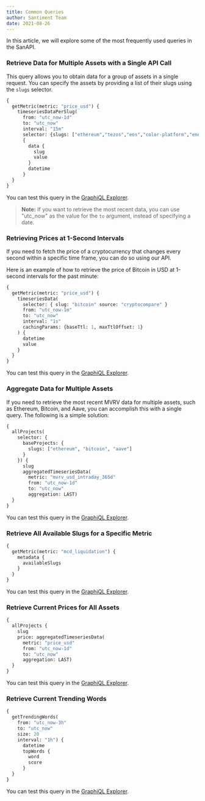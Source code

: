```yaml
---
title: Common Queries
author: Santiment Team
date: 2021-08-26
---
```


In this article, we will explore some of the most frequently used queries in the SanAPI.

### Retrieve Data for Multiple Assets with a Single API Call

This query allows you to obtain data for a group of assets in a single request. You can specify the assets by providing a list of their slugs using the `slugs` selector.

```graphql
{ 
  getMetric(metric: "price_usd") {
    timeseriesDataPerSlug(
      from: "utc_now-1d"
      to: "utc_now"
      interval: "15m"
      selector: {slugs: ["ethereum","tezos","eos","color-platform","enecuum","slink"]})
      {
        data {
          slug
          value
        }
        datetime
      }
  }
}
```

You can test this query in the [GraphiQL Explorer](https://api.santiment.net/graphiql?variables=%7B%7D&query=%7B%20getMetric(metric%3A%20%22price_usd%22)%20%7B%0A%20%20%20%20timeseriesDataPerSlug(%0A%20%20%20%20%20%20from%3A%20%22utc_now-1d%22%0A%20%20%20%20%20%20to%3A%22utc_now%22%0A%09%09%09interval%3A%20%2215m%22%0A%20%20%20%20%20%20selector%3A%20%7Bslugs%3A%20%5B%22ethereum%22%2C%22tezos%22%2C%22eos%22%2C%22color-platform%22%2C%22enecuum%22%2C%22slink%22%5D%7D)%0A%20%20%20%20%20%20%7B%0A%20%20%20%20%20%20%20%20data%20%7B%0A%20%20%20%20%20%20%20%20%20%20slug%0A%20%20%20%20%20%20%20%20%20%20value%0A%20%20%20%20%20%20%20%20%7D%0A%20%20%20%20%20%20%20%20datetime%0A%20%20%20%20%20%20%7D%0A%7D%0A%7D).

> **Note:** If you want to retrieve the most recent data, you can use "utc_now" as the value for the `to` argument, instead of specifying a date.

### Retrieving Prices at 1-Second Intervals

If you need to fetch the price of a cryptocurrency that changes every second within a specific time frame, you can do so using our API. 

Here is an example of how to retrieve the price of Bitcoin in USD at 1-second intervals for the past minute:

```graphql
{
  getMetric(metric: "price_usd") {
    timeseriesData(
      selector: { slug: "bitcoin" source: "cryptocompare" }
      from: "utc_now-1m"
      to: "utc_now"
      interval: "1s"
      cachingParams: {baseTtl: 1, maxTtlOffset: 1}
    ) {
      datetime
      value
    }
  }
}
```

You can test this query in the [GraphiQL Explorer](https://api.santiment.net/graphiql?query=%7B%0A%20%20getMetric(metric%3A%20%22price_usd%22)%20%7B%0A%20%20%20%20timeseriesData(%0A%20%20%20%20%20%20selector%3A%20%7B%20slug%3A%20%22bitcoin%22%20source%3A%20%22cryptocompare%22%20%7D%0A%20%20%20%20%20%20from%3A%20%22utc_now-1m%22%0A%20%20%20%20%20%20to%3A%20%22utc_now%22%0A%20%20%20%20%20%20interval%3A%20%221s%22%0A%20%20%20%20%20%20cachingParams%3A%20%7BbaseTtl%3A%201%2C%20maxTtlOffset%3A%201%7D%0A%20%20%20%20)%20%7B%0A%20%20%20%20%20%20datetime%0A%20%20%20%20%20%20value%0A%20%20%20%20%7D%0A%20%20%7D%0A%7D).

### Aggregate Data for Multiple Assets

If you need to retrieve the most recent MVRV data for multiple assets, such as Ethereum, Bitcoin, and Aave, you can accomplish this with a single query. The following is a simple solution:

```graphql
{
  allProjects(
    selector: {
      baseProjects: {
        slugs: ["ethereum", "bitcoin", "aave"]
      }
    }) {
      slug
      aggregatedTimeseriesData(
        metric: "mvrv_usd_intraday_365d"
        from: "utc_now-1d"
        to: "utc_now"
        aggregation: LAST)
  }
}
```

You can test this query in the [GraphiQL Explorer](https://api.santiment.net/graphiql?variables=%7B%7D&query=%7B%0A%20%20allProjects(selector%3A%20%7BbaseProjects%3A%20%7Bslugs%3A%20%5B%22ethereum%22%2C%20%22bitcoin%22%2C%20%22aave%22%5D%7D%7D)%20%7B%0A%20%20%20%20slug%0A%20%20%20%20aggregatedTimeseriesData(metric%3A%20%22mvrv_usd_intraday_365d%22%2C%20from%3A%20%22utc_now-1d%22%2C%20to%3A%20%22utc_now%22%2C%20aggregation%3A%20LAST)%0A%0A%20%20%7D%0A%7D%0A).

### Retrieve All Available Slugs for a Specific Metric

```graphql
{
  getMetric(metric: "mcd_liquidation") {
    metadata {
      availableSlugs
    }
  }
}
```

You can test this query in the [GraphiQL Explorer](https://api.santiment.net/graphiql?variables=%7B%7D&query=%7B%0A%20%20getMetric(metric%3A%20%22mcd_liquidation%22)%20%7B%0A%20%20%20%20metadata%20%7B%0A%20%20%20%20%20%20availableSlugs%0A%20%20%20%20%7D%0A%20%20%7D%0A%7D%0A).

### Retrieve Current Prices for All Assets 

```graphql
{
  allProjects {
    slug
    price: aggregatedTimeseriesData(
      metric: "price_usd"
      from: "utc_now-1d"
      to: "utc_now"
      aggregation: LAST)
  }
}
```

You can test this query in the [GraphiQL Explorer](https://api.santiment.net/graphiql?query=%7B%0A%20%20allProjects%20%7B%0A%20%20%20%20slug%0A%20%20%20%20price%3A%20aggregatedTimeseriesData(%0A%20%20%20%20%20%20metric%3A%20%22price_usd%22%0A%20%20%20%20%20%20from%3A%20%22utc_now-1d%22%0A%20%20%20%20%20%20to%3A%20%22utc_now%22%0A%20%20%20%20%20%20aggregation%3A%20LAST)%0A%20%20%7D%0A%7D%0A).

### Retrieve Current Trending Words

```graphql
{
  getTrendingWords(
    from: "utc_now-3h"
    to: "utc_now"
    size: 20
    interval: "1h") {
      datetime
      topWords {
        word
        score
      }
  }
}
```

You can test this query in the [GraphiQL Explorer](https://api.santiment.net/graphiql?query=%7B%0A%20%20getTrendingWords(from%3A%20%22utc_now-3h%22%2C%20to%3A%20%22utc_now%22%2C%20size%3A%2020%2C%20interval%3A%20%221h%22)%20%7B%0A%20%20%20%20datetime%0A%20%20%20%20topWords%20%7B%0A%20%20%20%20%20%20word%0A%20%20%20%20%20%20score%0A%20%20%20%20%7D%0A%20%20%7D%0A%7D%0A).

